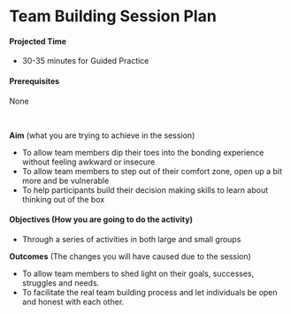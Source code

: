 # Team Building Session Plan ‌



#### **Projected Time**

* 30-35 minutes for Guided Practice

#### **Prerequisites**

None

**‌**

**Aim** \(what you are trying to achieve in the session\) ‌

* To allow team members dip their toes into the bonding experience without feeling awkward or insecure
* To allow team members to step out of their comfort zone, open up a bit more and be vulnerable
* To help participants build their decision making skills to learn about thinking out of the box

#### 

#### **Objectives \(How you are going to do the activity\)**

* ‌Through a series of activities in both large and small groups

  
**Outcomes** \(The changes you will have caused due to the session\)

* To allow team members to shed light on their goals, successes, struggles and needs. 
* To facilitate the real team building process and let individuals be open and honest with each other.


